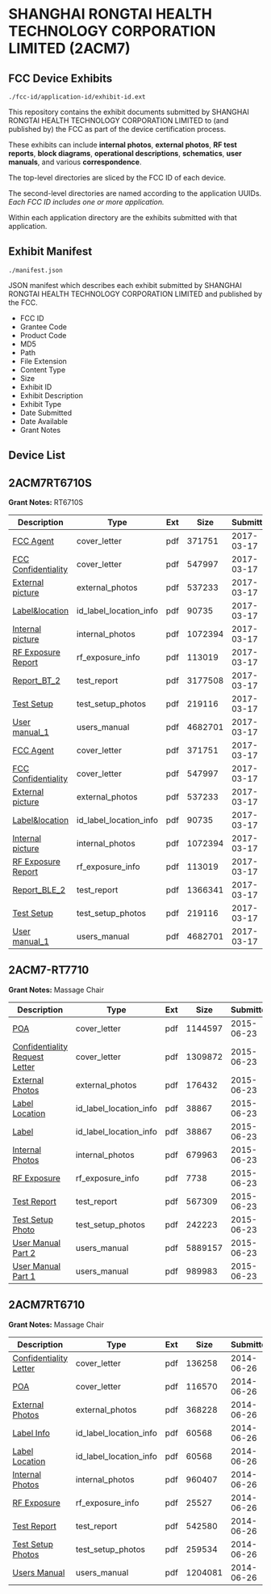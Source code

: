 # SHANGHAI RONGTAI HEALTH TECHNOLOGY CORPORATION LIMITED (2ACM7)
## FCC Device Exhibits

```
./fcc-id/application-id/exhibit-id.ext
```

This repository contains the exhibit documents submitted by SHANGHAI RONGTAI HEALTH TECHNOLOGY CORPORATION LIMITED to (and published by) the FCC as part of the device certification process.

These exhibits can include **internal photos**, **external photos**, **RF test reports**, **block diagrams**, **operational descriptions**, **schematics**, **user manuals**, and various **correspondence**.

The top-level directories are sliced by the FCC ID of each device.

The second-level directories are named according to the application UUIDs. *Each FCC ID includes one or more application.*

Within each application directory are the exhibits submitted with that application. 

## Exhibit Manifest

```
./manifest.json
```

JSON manifest which describes each exhibit submitted by SHANGHAI RONGTAI HEALTH TECHNOLOGY CORPORATION LIMITED and published by the FCC.

- FCC ID
- Grantee Code
- Product Code
- MD5
- Path
- File Extension
- Content Type
- Size
- Exhibit ID
- Exhibit Description
- Exhibit Type
- Date Submitted
- Date Available
- Grant Notes

## Device List
## 2ACM7RT6710S
**Grant Notes:** RT6710S

| Description | Type | Ext | Size | Submitted | Available |
| ----------- | ---- | --- | ---- | --------- | --------- |
| [FCC Agent](2ACM7RT6710S/a55fee231a6c615aa98c6682431904da/3320219.pdf) | cover_letter | pdf | 371751 | 2017-03-17 | 2017-03-19 |
| [FCC Confidentiality](2ACM7RT6710S/a55fee231a6c615aa98c6682431904da/3320220.pdf) | cover_letter | pdf | 547997 | 2017-03-17 | 2017-03-19 |
| [External picture](2ACM7RT6710S/a55fee231a6c615aa98c6682431904da/3320223.pdf) | external_photos | pdf | 537233 | 2017-03-17 | 2017-03-19 |
| [Label&location](2ACM7RT6710S/a55fee231a6c615aa98c6682431904da/3320225.pdf) | id_label_location_info | pdf | 90735 | 2017-03-17 | 2017-03-19 |
| [Internal picture](2ACM7RT6710S/a55fee231a6c615aa98c6682431904da/3320224.pdf) | internal_photos | pdf | 1072394 | 2017-03-17 | 2017-03-19 |
| [RF Exposure Report](2ACM7RT6710S/a55fee231a6c615aa98c6682431904da/3320230.pdf) | rf_exposure_info | pdf | 113019 | 2017-03-17 | 2017-03-19 |
| [Report_BT_2](2ACM7RT6710S/a55fee231a6c615aa98c6682431904da/3320256.pdf) | test_report | pdf | 3177508 | 2017-03-17 | 2017-03-19 |
| [Test Setup](2ACM7RT6710S/a55fee231a6c615aa98c6682431904da/3320229.pdf) | test_setup_photos | pdf | 219116 | 2017-03-17 | 2017-03-19 |
| [User manual_1](2ACM7RT6710S/a55fee231a6c615aa98c6682431904da/3320257.pdf) | users_manual | pdf | 4682701 | 2017-03-17 | 2017-03-19 |
| [FCC Agent](2ACM7RT6710S/9ced7edb34b378ae10d6cd89294701ab/3320219.pdf) | cover_letter | pdf | 371751 | 2017-03-17 | 2017-03-19 |
| [FCC Confidentiality](2ACM7RT6710S/9ced7edb34b378ae10d6cd89294701ab/3320220.pdf) | cover_letter | pdf | 547997 | 2017-03-17 | 2017-03-19 |
| [External picture](2ACM7RT6710S/9ced7edb34b378ae10d6cd89294701ab/3320223.pdf) | external_photos | pdf | 537233 | 2017-03-17 | 2017-03-19 |
| [Label&location](2ACM7RT6710S/9ced7edb34b378ae10d6cd89294701ab/3320225.pdf) | id_label_location_info | pdf | 90735 | 2017-03-17 | 2017-03-19 |
| [Internal picture](2ACM7RT6710S/9ced7edb34b378ae10d6cd89294701ab/3320224.pdf) | internal_photos | pdf | 1072394 | 2017-03-17 | 2017-03-19 |
| [RF Exposure Report](2ACM7RT6710S/9ced7edb34b378ae10d6cd89294701ab/3320230.pdf) | rf_exposure_info | pdf | 113019 | 2017-03-17 | 2017-03-19 |
| [Report_BLE_2](2ACM7RT6710S/9ced7edb34b378ae10d6cd89294701ab/3320231.pdf) | test_report | pdf | 1366341 | 2017-03-17 | 2017-03-19 |
| [Test Setup](2ACM7RT6710S/9ced7edb34b378ae10d6cd89294701ab/3320229.pdf) | test_setup_photos | pdf | 219116 | 2017-03-17 | 2017-03-19 |
| [User manual_1](2ACM7RT6710S/9ced7edb34b378ae10d6cd89294701ab/3320257.pdf) | users_manual | pdf | 4682701 | 2017-03-17 | 2017-03-19 |
## 2ACM7-RT7710
**Grant Notes:** Massage Chair

| Description | Type | Ext | Size | Submitted | Available |
| ----------- | ---- | --- | ---- | --------- | --------- |
| [POA](2ACM7-RT7710/61abe5035eac7218d05734bb28d2f1e9/2655653.pdf) | cover_letter | pdf | 1144597 | 2015-06-23 | 2015-06-23 |
| [Confidentiality Request Letter](2ACM7-RT7710/61abe5035eac7218d05734bb28d2f1e9/2655654.pdf) | cover_letter | pdf | 1309872 | 2015-06-23 | 2015-06-23 |
| [External Photos](2ACM7-RT7710/61abe5035eac7218d05734bb28d2f1e9/2655658.pdf) | external_photos | pdf | 176432 | 2015-06-23 | 2015-06-23 |
| [Label Location](2ACM7-RT7710/61abe5035eac7218d05734bb28d2f1e9/2655655.pdf) | id_label_location_info | pdf | 38867 | 2015-06-23 | 2015-06-23 |
| [Label](2ACM7-RT7710/61abe5035eac7218d05734bb28d2f1e9/2655655.pdf) | id_label_location_info | pdf | 38867 | 2015-06-23 | 2015-06-23 |
| [Internal Photos](2ACM7-RT7710/61abe5035eac7218d05734bb28d2f1e9/2655657.pdf) | internal_photos | pdf | 679963 | 2015-06-23 | 2015-06-23 |
| [RF Exposure](2ACM7-RT7710/61abe5035eac7218d05734bb28d2f1e9/2655652.pdf) | rf_exposure_info | pdf | 7738 | 2015-06-23 | 2015-06-23 |
| [Test Report](2ACM7-RT7710/61abe5035eac7218d05734bb28d2f1e9/2655651.pdf) | test_report | pdf | 567309 | 2015-06-23 | 2015-06-23 |
| [Test Setup Photo](2ACM7-RT7710/61abe5035eac7218d05734bb28d2f1e9/2655650.pdf) | test_setup_photos | pdf | 242223 | 2015-06-23 | 2015-06-23 |
| [User Manual Part 2](2ACM7-RT7710/61abe5035eac7218d05734bb28d2f1e9/2655648.pdf) | users_manual | pdf | 5889157 | 2015-06-23 | 2015-06-23 |
| [User Manual Part 1](2ACM7-RT7710/61abe5035eac7218d05734bb28d2f1e9/2655649.pdf) | users_manual | pdf | 989983 | 2015-06-23 | 2015-06-23 |
## 2ACM7RT6710
**Grant Notes:** Massage Chair

| Description | Type | Ext | Size | Submitted | Available |
| ----------- | ---- | --- | ---- | --------- | --------- |
| [Confidentiality Letter](2ACM7RT6710/0ea589529268c7cb01871b7765a1719c/2307726.pdf) | cover_letter | pdf | 136258 | 2014-06-26 | 2014-06-26 |
| [POA](2ACM7RT6710/0ea589529268c7cb01871b7765a1719c/2307727.pdf) | cover_letter | pdf | 116570 | 2014-06-26 | 2014-06-26 |
| [External Photos](2ACM7RT6710/0ea589529268c7cb01871b7765a1719c/2307722.pdf) | external_photos | pdf | 368228 | 2014-06-26 | 2014-06-26 |
| [Label Info](2ACM7RT6710/0ea589529268c7cb01871b7765a1719c/2307725.pdf) | id_label_location_info | pdf | 60568 | 2014-06-26 | 2014-06-26 |
| [Label Location](2ACM7RT6710/0ea589529268c7cb01871b7765a1719c/2307725.pdf) | id_label_location_info | pdf | 60568 | 2014-06-26 | 2014-06-26 |
| [Internal Photos](2ACM7RT6710/0ea589529268c7cb01871b7765a1719c/2307723.pdf) | internal_photos | pdf | 960407 | 2014-06-26 | 2014-06-26 |
| [RF Exposure](2ACM7RT6710/0ea589529268c7cb01871b7765a1719c/2307728.pdf) | rf_exposure_info | pdf | 25527 | 2014-06-26 | 2014-06-26 |
| [Test Report](2ACM7RT6710/0ea589529268c7cb01871b7765a1719c/2307729.pdf) | test_report | pdf | 542580 | 2014-06-26 | 2014-06-26 |
| [Test Setup Photos](2ACM7RT6710/0ea589529268c7cb01871b7765a1719c/2307730.pdf) | test_setup_photos | pdf | 259534 | 2014-06-26 | 2014-06-26 |
| [Users Manual](2ACM7RT6710/0ea589529268c7cb01871b7765a1719c/2307731.pdf) | users_manual | pdf | 1204081 | 2014-06-26 | 2014-06-26 |
